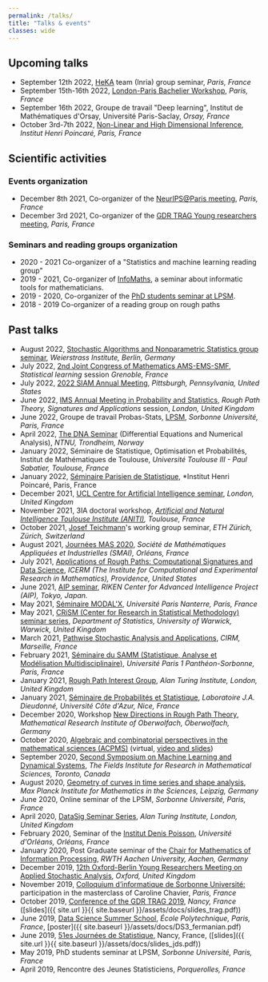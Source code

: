 ```yaml
---
permalink: /talks/
title: "Talks & events"
classes: wide
---
```


## Upcoming talks

* September 12th 2022, [HeKA](https://team.inria.fr/heka/) team (Inria) group seminar, *Paris, France*
* September 15th-16th 2022, [London-Paris Bachelier Workshop](http://www.bachelier-paris.fr/london-paris-bachelier-workshop/), *Paris, France*
* September 16th 2022, Groupe de travail "Deep learning", Institut de Mathématiques d'Orsay, Université Paris-Saclay, *Orsay, France*
* October 3rd-7th 2022, [Non-Linear and High Dimensional Inference](https://indico.math.cnrs.fr/category/498/), *Institut Henri Poincaré, Paris, France*


## Scientific activities

### Events organization

* December 8th 2021, Co-organizer of the [NeurIPS@Paris meeting](https://neurips2021paris.github.io), *Paris, France*
* December 3rd 2021, Co-organizer of the [GDR TRAG Young researchers meeting](https://young-trag-2021.sciencesconf.org), *Paris, France*

### Seminars and reading groups organization

* 2020 - 2021 Co-organizer of a "Statistics and machine learning reading group"
* 2019 - 2021, Co-organizer of [InfoMaths](http://infomath.pages.math.cnrs.fr/), a seminar about informatic tools for mathematicians.
* 2019 - 2020, Co-organizer of the [PhD students seminar at LPSM](http://www.lpsm.paris/agenda/seminaires-gdt/gtt/).
* 2018 - 2019 Co-organizer of a reading group on rough paths


## Past talks

* August 2022, [Stochastic Algorithms and Nonparametric Statistics group seminar](https://www.wias-berlin.de/research/rgs/fg6/), *Weierstrass Institute, Berlin, Germany*
* July 2022, [2nd Joint Congress of Mathematics AMS-EMS-SMF](https://ams-ems-smf2022.inviteo.fr/en/welcome/4), *Statistical learning* session *Grenoble, France*
* July 2022, [2022 SIAM Annual Meeting](https://www.siam.org/conferences/cm/conference/an22), *Pittsburgh, Pennsylvania, United States*
* June 2022, [IMS Annual Meeting in Probability and Statistics](https://www.imsannualmeeting-london2022.com), *Rough Path Theory, Signatures and Applications* session, *London, United Kingdom*
* June 2022, Groupe de travail Probas-Stats, [LPSM](https://www.lpsm.paris/), *Sorbonne Université, Paris, France*
* April 2022, [The DNA Seminar](https://wiki.math.ntnu.no/seminar/dna) (Differential Equations and Numerical Analysis), *NTNU, Trondheim, Norway*
* January 2022, Séminaire de Statistique, Optimisation et Probabilités, Institut de Mathématiques de Toulouse, *Université Toulouse III - Paul Sabatier, Toulouse, France*
* January 2022, [Séminaire Parisien de Statistique](https://sites.google.com/site/semstats/ann%C3%A9e-2021-2022/s%C3%A9ance-du-3-janvier-2022?authuser=0), *Institut Henri Poincaré, Paris, France
* December 2021, [UCL Centre for Artificial Intelligence seminar](https://www.youtube.com/c/UCLCentreforArtificialIntelligence/featured), *London, United Kingdom*
* November 2021, 3IA doctoral workshop, *[Artificial and Natural Intelligence Toulouse Institute (ANITI)](https://aniti.univ-toulouse.fr/en/), Toulouse, France*
* October 2021, [Josef Teichmann](https://people.math.ethz.ch/~jteichma/)'s working group seminar, *ETH Zürich, Zürich, Switzerland*
* August 2021, [Journées MAS 2020](https://mas2020.sciencesconf.org), *Société de Mathématiques Appliquées et Industrielles (SMAI), Orléans, France*
* July 2021, [Applications of Rough Paths: Computational Signatures and Data Science](https://icerm.brown.edu/topical_workshops/tw-21-rp/), *ICERM (The Institute for Computational and Experimental Research in Mathematics), Providence, United States*
* June 2021, [AIP seminar](https://team-approx-bayes.github.io/reading/), *RIKEN Center for Advanced Intelligence Project (AIP), Tokyo, Japan.*
* May 2021, [Séminaire MODAL'X](https://modalx.parisnanterre.fr/seminaires/), *Université Paris Nanterre, Paris, France*
* May 2021, [CRiSM (Center for Research in Statistical Methodology) seminar series](https://warwick.ac.uk/fac/sci/statistics/crism/seminars/), *Department of Statistics, University of Warwick, Warwick, United Kingdom*
* March 2021, [Pathwise Stochastic Analysis and Applications](https://conferences.cirm-math.fr/2322.html), *CIRM, Marseille, France*
* February 2021, [Séminaire du SAMM (Statistique, Analyse et Modélisation Multidisciplinaire)](http://samm.univ-paris1.fr/-Seminaire-du-SAMM-), *Université Paris 1 Panthéon-Sorbonne, Paris, France* 
* January 2021, [Rough Path Interest Group](https://datasig.ac.uk/event/adeline-fermanian-13-jan-2021), *Alan Turing Institute, London, United Kingdom* 
* January 2021, [Séminaire de Probabilités et Statistique](https://math.unice.fr/seminairesequipeps/séminaire-de-léquipe-de-probabilités-et-statistique.html), *Laboratoire J.A. Dieudonné, Université Côte d'Azur, Nice, France*
* December 2020, Workshop [New Directions in Rough Path Theory](https://www.mfo.de/occasion/2050a/www_view), *Mathematical Research Institute of Oberwolfach, Oberwolfach, Germany* 
* October 2020, [Algebraic and combinatorial perspectives in the mathematical sciences (ACPMS)](https://www.math.ntnu.no/acpms/) (virtual, [video and slides](https://www.math.ntnu.no/acpms/view_talk.html?id=63))
* September 2020, [Second Symposium on Machine Learning and Dynamical Systems](http://www.fields.utoronto.ca/activities/20-21/dynamical), *The Fields Institute for Research in Mathematical Sciences, Toronto, Canada* 
* August 2020, [Geometry of curves in time series and shape analysis](https://www.mis.mpg.de/calendar/conferences/2020/geometry-of-curves2020.html), *Max Planck Institute for Mathematics in the Sciences, Leipzig, Germany* 
* June 2020, Online seminar of the LPSM, *Sorbonne Université, Paris, France* 
* April 2020, [DataSig Seminar Series](https://datasig.ac.uk/event/adeline-fermanian-discussing-xyz), *Alan Turing Institute, London, United Kingdom* 
* February 2020, Seminar of the [Institut Denis Poisson](https://www.idpoisson.fr), *Université d'Orléans, Orléans, France*
* January 2020, Post Graduate seminar of the [Chair for Mathematics of Information Processing](https://www.mathc.rwth-aachen.de/en/home/home/), *RWTH Aachen University, Aachen, Germany*
* December 2019, [12th Oxford-Berlin Young Researchers Meeting on Applied Stochastic Analysis](https://www.maths.ox.ac.uk/events/conferences/12th-oxford-berlin-conference), *Oxford, United Kingdom*
* November 2019, [Colloquium d’informatique de Sorbonne Université:](https://www.lip6.fr/colloquium/?guest=Chavier) participation in the masterclass of Caroline Chavier, *Paris, France*
* October 2019, [Conference of the GDR TRAG 2019](https://trag2019.event.univ-lorraine.fr/), *Nancy, France* ([slides]({{ site.url }}{{ site.baseurl }}/assets/docs/slides_trag.pdf))
* June 2019, [Data Science Summer School](https://www.ds3-datascience-polytechnique.fr/), *École Polytechnique, Paris, France*, [poster]({{ site.baseurl }}/assets/docs/DS3_fermanian.pdf)
* June 2019, [51es Journées de Statistique](http://jds2019.sfds.asso.fr/), Nancy, France, ([slides]({{ site.url }}{{ site.baseurl }}/assets/docs/slides_jds.pdf))
* May 2019, PhD students seminar at LPSM, *Sorbonne Université, Paris, France*
* April 2019, Rencontre des Jeunes Statisticiens, *Porquerolles, France*












